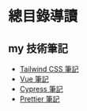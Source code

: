 # 總目錄導讀

## my 技術筆記

- [Tailwind CSS 筆記](./tailwind-css/README.md)
- [Vue 筆記](./vue/README.md)
- [Cypress 筆記](./cypress/README.md)
- [Prettier 筆記](./prettier/README.md)
